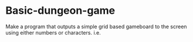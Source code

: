 # Basic-dungeon-game
Make a program that outputs a simple grid based gameboard to the screen using either numbers or characters. i.e.
